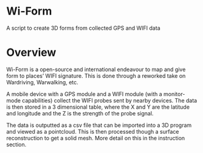 # Wi-Form
A script to create 3D forms from collected GPS and WIFI data

# Overview
Wi-Form is a open-source and international endeavour to map and give form to places’ WIFI signature. This is done through a reworked take on Wardriving, Warwalking, etc.

A mobile device with a GPS module and a WIFI module (with a monitor-mode capabilities) collect the WIFI probes sent by nearby devices. The data is then stored in a 3 dimensional table, where the X and Y are the latitude and longitude and the Z is the strength of the probe signal.

The data is outputted as a csv file that can be imported into a 3D program and viewed as a pointcloud. This is then processed though a surface reconstruction to get a solid mesh. More detail on this in the instruction section.
